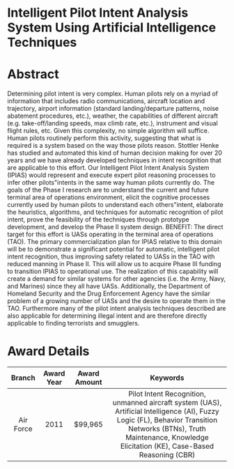 
Intelligent Pilot Intent Analysis System Using Artificial Intelligence Techniques
=================================================================================

# Abstract


Determining pilot intent is very complex.  Human pilots rely on a myriad of information that includes radio communications, aircraft location and trajectory, airport information (standard landing/departure patterns, noise abatement procedures, etc.), weather, the capabilities of different aircraft (e.g. take-off/landing speeds, max climb rate, etc.), instrument and visual flight rules, etc.  Given this complexity, no simple algorithm will suffice.   Human pilots routinely perform this activity, suggesting that what is required is a system based on the way those pilots reason.  Stottler Henke has studied and automated this kind of human decision making for over 20 years and we have already developed techniques in intent recognition that are applicable to this effort.  Our Intelligent Pilot Intent Analysis System (IPIAS) would represent and execute expert pilot reasoning processes to infer other pilots&quot;intents in the same way human pilots currently do.    The goals of the Phase I research are to understand the current and future terminal area of operations environment, elicit the cognitive processes currently used by human pilots to understand each others&quot;intent, elaborate the heuristics, algorithms, and techniques for automatic recognition of pilot intent, prove the feasibility of the techniques through prototype development, and develop the Phase II system design.    BENEFIT:  The direct target for this effort is UASs operating in the terminal area of operations (TAO).  The primary commercialization plan for IPIAS relative to this domain will be to demonstrate a significant potential for automatic, intelligent pilot intent recognition, thus improving safety related to UASs in the TAO with reduced manning in Phase II.  This will allow us to acquire Phase III funding to transition IPIAS to operational use.  The realization of this capability will create a demand for similar systems for other agencies (i.e. the Army, Navy, and Marines) since they all have UASs.  Additionally, the Department of Homeland Security and the Drug Enforcement Agency have the similar problem of a growing number of UASs and the desire to operate them in the TAO.  Furthermore many of the pilot intent analysis techniques described are also applicable for determining illegal intent and are therefore directly applicable to finding terrorists and smugglers.  

# Award Details

|Branch|Award Year|Award Amount|Keywords|
| :---: | :---: | :---: | :---: |
|Air Force|2011|$99,965|Pilot Intent Recognition, unmanned aircraft system (UAS), Artificial Intelligence (AI), Fuzzy Logic (FL), Behavior Transition Networks (BTNs), Truth Maintenance, Knowledge Elicitation (KE), Case-Based Reasoning (CBR)|
